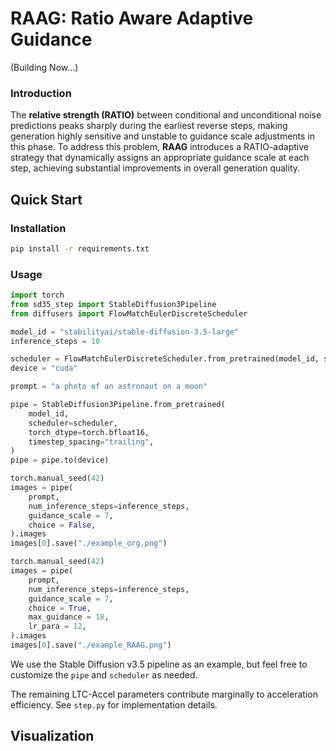 # RAAG: Ratio Aware Adaptive Guidance

(Building Now...)

### Introduction

The **relative strength (RATIO)** between conditional and unconditional noise predictions peaks sharply during the earliest reverse steps, making generation highly sensitive and unstable to guidance scale adjustments in this phase. To address this problem, **RAAG** introduces a RATIO-adaptive strategy that dynamically assigns an appropriate guidance scale at each step, achieving substantial improvements in overall generation quality.


## Quick Start

### Installation

```bash
pip install -r requirements.txt
```

### Usage

```python
import torch
from sd35_step import StableDiffusion3Pipeline
from diffusers import FlowMatchEulerDiscreteScheduler

model_id = "stabilityai/stable-diffusion-3.5-large"
inference_steps = 10

scheduler = FlowMatchEulerDiscreteScheduler.from_pretrained(model_id, subfolder="scheduler")
device = "cuda"

prompt = "a photo of an astronaut on a moon"

pipe = StableDiffusion3Pipeline.from_pretrained(
    model_id, 
    scheduler=scheduler,  
    torch_dtype=torch.bfloat16, 
    timestep_spacing="trailing",
)
pipe = pipe.to(device)

torch.manual_seed(42)
images = pipe(
    prompt, 
    num_inference_steps=inference_steps, 
    guidance_scale = 7,
    choice = False,
).images
images[0].save("./example_org.png")

torch.manual_seed(42)
images = pipe(
    prompt, 
    num_inference_steps=inference_steps, 
    guidance_scale = 7,
    choice = True,
    max_guidance = 18, 
    lr_para = 12,  
).images
images[0].save("./example_RAAG.png")
```

We use the Stable Diffusion v3.5 pipeline as an example, but feel free to customize the `pipe` and `scheduler` as needed.

The remaining LTC-Accel parameters contribute marginally to acceleration efficiency. See `step.py` for implementation details.

## Visualization


